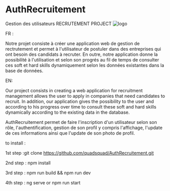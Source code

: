 # AuthRecruitement
Gestion des utilisateurs 
RECRUTEMENT PROJECT 
![logo](https://user-images.githubusercontent.com/92694381/139270460-f131b53b-6287-4fd7-ad99-4a3f8df78be6.png)


FR : 

Notre projet consiste à créer une application web de gestion de rectrutement et permet à l'utilisateur de postuler dans des entreprises qui ont besoin des candidats à recruter.
En outre, notre application donne la possibilité à l'utilisation et selon son progrés au fil de temps de consulter ces soft et hard skills dynamiquement selon les données
existantes dans la base de données.


EN: 

Our project consists in creating a web application for recruitment management allows 
the user to apply in companies that need candidates to recruit. In addition,
our application gives the possibility to the user and according to his progress over time to consult these soft and hard skills dynamically 
according to the existing data in the database.

AuthRecruitement permet de faire l'inscription d'un utilisateur selon son  rôle, l'authentification, gestion de son profil y compris l'affichage, l'update de ces informations 
ainsi que l'update de son photo de profil.


to install :

1st step :git clone https://github.com/quadsquad/AuthRecruitement.git

2nd step : npm install

3rd step : npm run build && npm run dev

4th step : ng serve or npm run start




